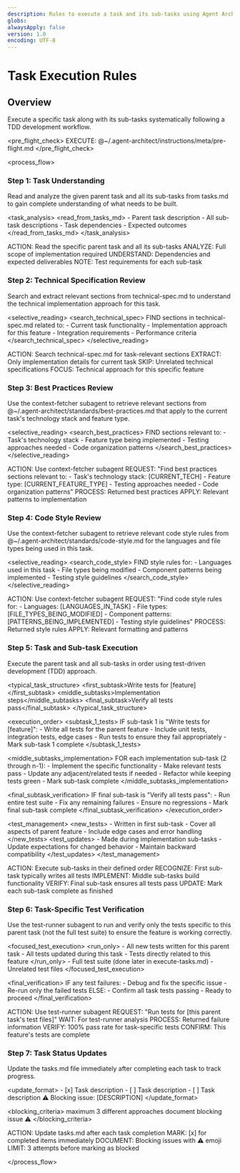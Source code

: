 ```yaml
---
description: Rules to execute a task and its sub-tasks using Agent Architect
globs:
alwaysApply: false
version: 1.0
encoding: UTF-8
---
```


# Task Execution Rules

## Overview

Execute a specific task along with its sub-tasks systematically following a TDD development workflow.

<pre_flight_check>
  EXECUTE: @~/.agent-architect/instructions/meta/pre-flight.md
</pre_flight_check>


<process_flow>

<step number="1" name="task_understanding">

### Step 1: Task Understanding

Read and analyze the given parent task and all its sub-tasks from tasks.md to gain complete understanding of what needs to be built.

<task_analysis>
  <read_from_tasks_md>
    - Parent task description
    - All sub-task descriptions
    - Task dependencies
    - Expected outcomes
  </read_from_tasks_md>
</task_analysis>

<instructions>
  ACTION: Read the specific parent task and all its sub-tasks
  ANALYZE: Full scope of implementation required
  UNDERSTAND: Dependencies and expected deliverables
  NOTE: Test requirements for each sub-task
</instructions>

</step>

<step number="2" name="technical_spec_review">

### Step 2: Technical Specification Review

Search and extract relevant sections from technical-spec.md to understand the technical implementation approach for this task.

<selective_reading>
  <search_technical_spec>
    FIND sections in technical-spec.md related to:
    - Current task functionality
    - Implementation approach for this feature
    - Integration requirements
    - Performance criteria
  </search_technical_spec>
</selective_reading>

<instructions>
  ACTION: Search technical-spec.md for task-relevant sections
  EXTRACT: Only implementation details for current task
  SKIP: Unrelated technical specifications
  FOCUS: Technical approach for this specific feature
</instructions>

</step>

<step number="3" subagent="context-fetcher" name="best_practices_review">

### Step 3: Best Practices Review

Use the context-fetcher subagent to retrieve relevant sections from @~/.agent-architect/standards/best-practices.md that apply to the current task's technology stack and feature type.

<selective_reading>
  <search_best_practices>
    FIND sections relevant to:
    - Task's technology stack
    - Feature type being implemented
    - Testing approaches needed
    - Code organization patterns
  </search_best_practices>
</selective_reading>

<instructions>
  ACTION: Use context-fetcher subagent
  REQUEST: "Find best practices sections relevant to:
            - Task's technology stack: [CURRENT_TECH]
            - Feature type: [CURRENT_FEATURE_TYPE]
            - Testing approaches needed
            - Code organization patterns"
  PROCESS: Returned best practices
  APPLY: Relevant patterns to implementation
</instructions>

</step>

<step number="4" subagent="context-fetcher" name="code_style_review">

### Step 4: Code Style Review

Use the context-fetcher subagent to retrieve relevant code style rules from @~/.agent-architect/standards/code-style.md for the languages and file types being used in this task.

<selective_reading>
  <search_code_style>
    FIND style rules for:
    - Languages used in this task
    - File types being modified
    - Component patterns being implemented
    - Testing style guidelines
  </search_code_style>
</selective_reading>

<instructions>
  ACTION: Use context-fetcher subagent
  REQUEST: "Find code style rules for:
            - Languages: [LANGUAGES_IN_TASK]
            - File types: [FILE_TYPES_BEING_MODIFIED]
            - Component patterns: [PATTERNS_BEING_IMPLEMENTED]
            - Testing style guidelines"
  PROCESS: Returned style rules
  APPLY: Relevant formatting and patterns
</instructions>

</step>

<step number="5" name="task_execution">

### Step 5: Task and Sub-task Execution

Execute the parent task and all sub-tasks in order using test-driven development (TDD) approach.

<typical_task_structure>
  <first_subtask>Write tests for [feature]</first_subtask>
  <middle_subtasks>Implementation steps</middle_subtasks>
  <final_subtask>Verify all tests pass</final_subtask>
</typical_task_structure>

<execution_order>
  <subtask_1_tests>
    IF sub-task 1 is "Write tests for [feature]":
      - Write all tests for the parent feature
      - Include unit tests, integration tests, edge cases
      - Run tests to ensure they fail appropriately
      - Mark sub-task 1 complete
  </subtask_1_tests>

  <middle_subtasks_implementation>
    FOR each implementation sub-task (2 through n-1):
      - Implement the specific functionality
      - Make relevant tests pass
      - Update any adjacent/related tests if needed
      - Refactor while keeping tests green
      - Mark sub-task complete
  </middle_subtasks_implementation>

  <final_subtask_verification>
    IF final sub-task is "Verify all tests pass":
      - Run entire test suite
      - Fix any remaining failures
      - Ensure no regressions
      - Mark final sub-task complete
  </final_subtask_verification>
</execution_order>

<test_management>
  <new_tests>
    - Written in first sub-task
    - Cover all aspects of parent feature
    - Include edge cases and error handling
  </new_tests>
  <test_updates>
    - Made during implementation sub-tasks
    - Update expectations for changed behavior
    - Maintain backward compatibility
  </test_updates>
</test_management>

<instructions>
  ACTION: Execute sub-tasks in their defined order
  RECOGNIZE: First sub-task typically writes all tests
  IMPLEMENT: Middle sub-tasks build functionality
  VERIFY: Final sub-task ensures all tests pass
  UPDATE: Mark each sub-task complete as finished
</instructions>

</step>

<step number="6" subagent="test-runner" name="task_test_verification">

### Step 6: Task-Specific Test Verification

Use the test-runner subagent to run and verify only the tests specific to this parent task (not the full test suite) to ensure the feature is working correctly.

<focused_test_execution>
  <run_only>
    - All new tests written for this parent task
    - All tests updated during this task
    - Tests directly related to this feature
  </run_only>
  <skip>
    - Full test suite (done later in execute-tasks.md)
    - Unrelated test files
  </skip>
</focused_test_execution>

<final_verification>
  IF any test failures:
    - Debug and fix the specific issue
    - Re-run only the failed tests
  ELSE:
    - Confirm all task tests passing
    - Ready to proceed
</final_verification>

<instructions>
  ACTION: Use test-runner subagent
  REQUEST: "Run tests for [this parent task's test files]"
  WAIT: For test-runner analysis
  PROCESS: Returned failure information
  VERIFY: 100% pass rate for task-specific tests
  CONFIRM: This feature's tests are complete
</instructions>

</step>

<step number="7" name="task_status_updates">

### Step 7: Task Status Updates

Update the tasks.md file immediately after completing each task to track progress.

<update_format>
  <completed>- [x] Task description</completed>
  <incomplete>- [ ] Task description</incomplete>
  <blocked>
    - [ ] Task description
    ⚠️ Blocking issue: [DESCRIPTION]
  </blocked>
</update_format>

<blocking_criteria>
  <attempts>maximum 3 different approaches</attempts>
  <action>document blocking issue</action>
  <emoji>⚠️</emoji>
</blocking_criteria>

<instructions>
  ACTION: Update tasks.md after each task completion
  MARK: [x] for completed items immediately
  DOCUMENT: Blocking issues with ⚠️ emoji
  LIMIT: 3 attempts before marking as blocked
</instructions>

</step>

</process_flow>
